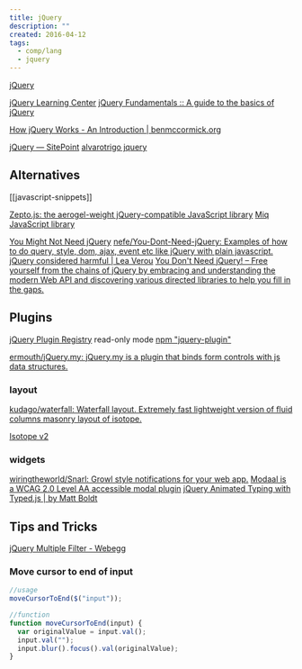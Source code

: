 ```yaml
---
title: jQuery
description: ""
created: 2016-04-12
tags:
  - comp/lang
  - jquery
---
```


[jQuery](https://jquery.com/)

[jQuery Learning Center](https://learn.jquery.com/)
[jQuery Fundamentals :: A guide to the basics of jQuery](http://jqfundamentals.com/)

[How jQuery Works - An Introduction | benmccormick.org](https://benmccormick.org/2015/06/08/how-jquery-works-an-introduction)

[jQuery — SitePoint](https://www.sitepoint.com/javascript/jquery/)
[alvarotrigo jquery](http://alvarotrigo.com/blog/category/jquery/)

## Alternatives

[[javascript-snippets]]

[Zepto.js: the aerogel-weight jQuery-compatible JavaScript library](http://zeptojs.com/)
[Miq JavaScript library](http://www.bitstorm.org/javascript/miq/)

[You Might Not Need jQuery](http://youmightnotneedjquery.com/)
[nefe/You-Dont-Need-jQuery: Examples of how to do query, style, dom, ajax, event etc like jQuery with plain javascript.](https://github.com/nefe/You-Dont-Need-jQuery)
[jQuery considered harmful | Lea Verou](http://lea.verou.me/2015/04/jquery-considered-harmful/)
[You Don't Need jQuery! – Free yourself from the chains of jQuery by embracing and understanding the modern Web API and discovering various directed libraries to help you fill in the gaps.](http://blog.garstasio.com/you-dont-need-jquery/)

## Plugins

[jQuery Plugin Registry](http://plugins.jquery.com/) read-only mode
[npm "jquery-plugin"](https://www.npmjs.com/browse/keyword/jquery-plugin)

[ermouth/jQuery.my: jQuery.my is a plugin that binds form controls with js data structures.](https://github.com/ermouth/jQuery.my)

### layout

[kudago/waterfall: Waterfall layout. Extremely fast lightweight version of fluid columns masonry layout of isotope.](https://github.com/kudago/waterfall)

[Isotope v2](https://isotope.metafizzy.co/v2/)

### widgets

[wiringtheworld/Snarl: Growl style notifications for your web app.](https://github.com/wiringtheworld/Snarl)
[Modaal is a WCAG 2.0 Level AA accessible modal plugin](http://humaan.com/modaal/)
[jQuery Animated Typing with Typed.js | by Matt Boldt](http://www.mattboldt.com/demos/typed-js/)

## Tips and Tricks

[jQuery Multiple Filter - Webegg](http://www.webegg.co.uk/jquery-multiple-filter/)

### Move cursor to end of input

```js
//usage
moveCursorToEnd($("input"));

//function
function moveCursorToEnd(input) {
  var originalValue = input.val();
  input.val("");
  input.blur().focus().val(originalValue);
}
```
